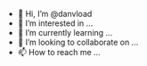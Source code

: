 - 👋 Hi, I’m @danvload
- 👀 I’m interested in ...
- 🌱 I’m currently learning ...
- 💞️ I’m looking to collaborate on ...
- 📫 How to reach me ...

<!---
danvload/danvload is a ✨ special ✨ repository because its `README.md` (this file) appears on your GitHub profile.
You can click the Preview link to take a look at your changes.
--->
